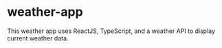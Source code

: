 # weather-app
This weather app uses ReactJS, TypeScript, and a weather API to display current weather data.
